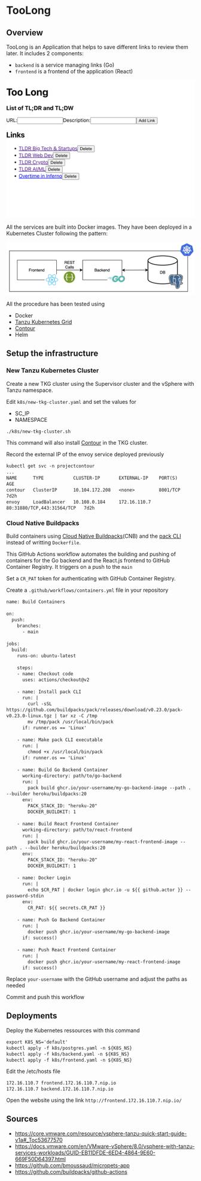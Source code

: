 # TooLong 

## Overview 

TooLong is an Application that helps to save different links to review them later. It includes 2 components:

- `backend` is a service managing links (Go) 
- `frontend` is a frontend of the application (React)

![Ui](images/ui.png)

All the services are built into Docker images. They have been deployed in a Kubernetes Cluster following the pattern:

![Architecture](images/arch.png)

All the procedure has been tested using
- Docker  
- [Tanzu Kubernetes Grid](https://tanzu.vmware.com/kubernetes-grid)
- [Contour](https://projectcontour.io)
- Helm


## Setup the infrastructure

### New Tanzu Kubernetes Cluster

Create a new TKG cluster using the Supervisor cluster and the vSphere with Tanzu namespace.

Edit `k8s/new-tkg-cluster.yaml` and set the values for
- SC_IP 
- NAMESPACE

```
./k8s/new-tkg-cluster.sh 
```

This command will also install [Contour](https://projectcontour.io) in the TKG cluster.

Record the external IP of the envoy service deployed previously
```
kubectl get svc -n projectcontour
...
NAME      TYPE           CLUSTER-IP       EXTERNAL-IP    PORT(S)                      AGE
contour   ClusterIP      10.104.172.208   <none>         8001/TCP                     7d2h
envoy     LoadBalancer   10.108.0.184     172.16.110.7   80:31880/TCP,443:31564/TCP   7d2h
```

### Cloud Native Buildpacks 

Build containers using [Cloud Native Buildpacks](https://buildpacks.io/)(CNB) and the [pack CLI](https://buildpacks.io/docs/tools/pack/) instead of writting `Dockerfile`. 

This GitHub Actions workflow automates the building and pushing of containers for the Go backend and the React.js frontend to GitHub Container Registry. It triggers on a push to the `main` 

Set a `CR_PAT` token for authenticating with GitHub Container Registry.

Create a `.github/workflows/containers.yml` file in your repository 
```
name: Build Containers

on:
  push:
    branches:
      - main

jobs:
  build:
    runs-on: ubuntu-latest

    steps:
    - name: Checkout code
      uses: actions/checkout@v2

    - name: Install pack CLI
      run: |
        curl -sSL https://github.com/buildpacks/pack/releases/download/v0.23.0/pack-v0.23.0-linux.tgz | tar xz -C /tmp
        mv /tmp/pack /usr/local/bin/pack
      if: runner.os == 'Linux'

    - name: Make pack CLI executable
      run: |
        chmod +x /usr/local/bin/pack
      if: runner.os == 'Linux'

    - name: Build Go Backend Container
      working-directory: path/to/go-backend
      run: |
        pack build ghcr.io/your-username/my-go-backend-image --path . --builder heroku/buildpacks:20
      env:
        PACK_STACK_ID: "heroku-20"
        DOCKER_BUILDKIT: 1

    - name: Build React Frontend Container
      working-directory: path/to/react-frontend
      run: |
        pack build ghcr.io/your-username/my-react-frontend-image --path . --builder heroku/buildpacks:20
      env:
        PACK_STACK_ID: "heroku-20"
        DOCKER_BUILDKIT: 1

    - name: Docker Login
      run: |
        echo $CR_PAT | docker login ghcr.io -u ${{ github.actor }} --password-stdin
      env:
        CR_PAT: ${{ secrets.CR_PAT }}

    - name: Push Go Backend Container
      run: |
        docker push ghcr.io/your-username/my-go-backend-image
      if: success()

    - name: Push React Frontend Container
      run: |
        docker push ghcr.io/your-username/my-react-frontend-image
      if: success()
```

Replace `your-username` with the GitHub username and adjust the paths as needed

Commit and push this workflow 

## Deployments 

Deploy the Kubernetes ressources with this command
```
export K8S_NS='default'
kubectl apply -f k8s/postgres.yaml -n ${K8S_NS}
kubectl apply -f k8s/backend.yaml -n ${K8S_NS}
kubectl apply -f k8s/frontend.yaml -n ${K8S_NS}
```

Edit the /etc/hosts file
```
172.16.110.7 frontend.172.16.110.7.nip.io
172.16.110.7 backend.172.16.110.7.nip.io
```

Open the website using the link `http://frontend.172.16.110.7.nip.io/`


## Sources 

- https://core.vmware.com/resource/vsphere-tanzu-quick-start-guide-v1a#_Toc53677570
- https://docs.vmware.com/en/VMware-vSphere/8.0/vsphere-with-tanzu-services-workloads/GUID-EB11DFDE-6ED4-4864-9E60-669F50D64397.html
- https://github.com/bmoussaud/micropets-app
- https://github.com/buildpacks/github-actions






















